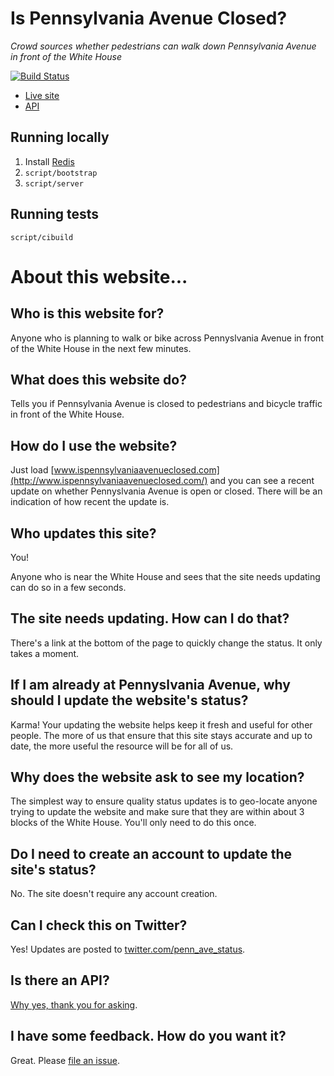 # Is Pennsylvania Avenue Closed?

*Crowd sources whether pedestrians can walk down Pennsylvania Avenue in front of the White House*

[![Build Status](https://travis-ci.org/benbalter/is-pennsylvania-avenue-closed.svg?branch=master)](https://travis-ci.org/benbalter/is-pennsylvania-avenue-closed)

* [Live site](http://www.ispennsylvaniaavenueclosed.com/)
* [API](http://www.ispennsylvaniaavenueclosed.com/api)

## Running locally

1. Install [Redis](http://redis.io/)
2. `script/bootstrap`
3. `script/server`

## Running tests

`script/cibuild`

# About this website...

## Who is this website for?  

Anyone who is planning to walk or bike across Pennyslvania Avenue in front of the White House in the next few minutes.  

## What does this website do?  

Tells you if Pennsylvania Avenue is closed to pedestrians and bicycle traffic in front of the White House.  

## How do I use the website?  

Just load [www.ispennsylvaniaavenueclosed.com](http://www.ispennsylvaniaavenueclosed.com/) and you can see a recent update on whether Pennyslvania Avenue is open or closed.  There will be an indication of how recent the update is.  

## Who updates this site?  

You!  

Anyone who is near the White House and sees that the site needs updating can do so in a few seconds.

## The site needs updating.  How can I do that?  

There's a link at the bottom of the page to quickly change the status.  It only takes a moment.  

## If I am already at Pennyslvania Avenue, why should I update the website's status?  

Karma!  Your updating the website helps keep it fresh and useful for other people.   The more of us that ensure that this site stays accurate and up to date, the more useful the resource will be for all of us.  

## Why does the website ask to see my location?  

The simplest way to ensure quality status updates is to geo-locate anyone trying to update the website and make sure that they are within about 3 blocks of the White House.   You'll only need to do this once.  

## Do I need to create an account to update the site's status?  

No.  The site doesn't require any account creation.  

## Can I check this on Twitter?  

Yes!  Updates are posted to [twitter.com/penn_ave_status](https://twitter.com/penn_ave_status).

## Is there an API?  

[Why yes, thank you for asking](http://www.ispennsylvaniaavenueclosed.com/api).  

## I have some feedback.  How do you want it?  

Great.  Please [file an issue](https://github.com/benbalter/is-pennsylvania-avenue-closed/issues).  

